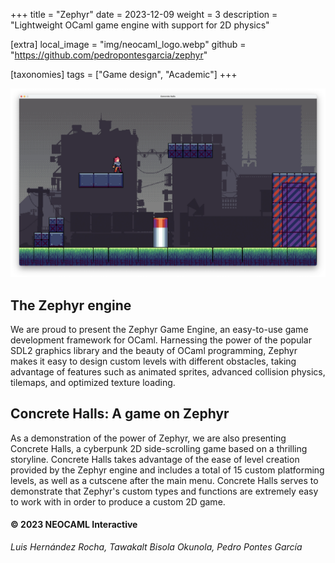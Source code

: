 +++
title = "Zephyr"
date = 2023-12-09
weight = 3
description = "Lightweight OCaml game engine with support for 2D physics"

[extra]
local_image = "img/neocaml_logo.webp"
github = "https://github.com/pedropontesgarcia/zephyr"

[taxonomies]
tags = ["Game design", "Academic"]
+++

![Screenshot](screenshot.webp)

## The Zephyr engine

We are proud to present the Zephyr Game Engine, an easy-to-use game development framework for OCaml. Harnessing the power of the popular SDL2 graphics library and the beauty of OCaml programming, Zephyr makes it easy to design custom levels with different obstacles, taking advantage of features such as animated sprites, advanced collision physics, tilemaps, and optimized texture loading.

## Concrete Halls: A game on Zephyr

As a demonstration of the power of Zephyr, we are also presenting Concrete Halls, a cyberpunk 2D side-scrolling game based on a thrilling storyline. Concrete Halls takes advantage of the ease of level creation provided by the Zephyr engine and includes a total of 15 custom platforming levels, as well as a cutscene after the main menu. Concrete Halls serves to demonstrate that Zephyr's custom types and functions are extremely easy to work with in order to produce a custom 2D game.

#### &copy; 2023 NEOCAML Interactive

*Luis Hernández Rocha, Tawakalt Bisola Okunola, Pedro Pontes García*
